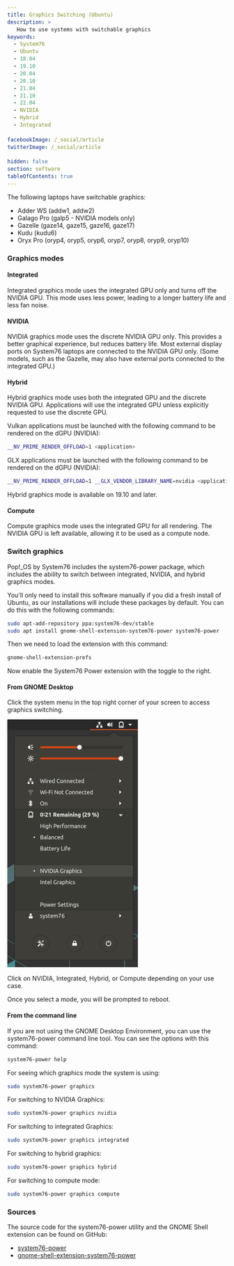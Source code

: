 ```yaml
---
title: Graphics Switching (Ubuntu)
description: >
   How to use systems with switchable graphics
keywords:
  - System76
  - Ubuntu
  - 18.04
  - 19.10
  - 20.04
  - 20.10
  - 21.04
  - 21.10
  - 22.04
  - NVIDIA
  - Hybrid
  - Integrated

facebookImage: /_social/article
twitterImage: /_social/article

hidden: false
section: software
tableOfContents: true
---
```


The following laptops have switchable graphics:

- Adder WS (addw1, addw2)
- Galago Pro (galp5 - NVIDIA models only)
- Gazelle (gaze14, gaze15, gaze16, gaze17)
- Kudu (kudu6)
- Oryx Pro (oryp4, oryp5, oryp6, oryp7, oryp8, oryp9, oryp10)

### Graphics modes

#### Integrated

Integrated graphics mode uses the integrated GPU only and turns off the NVIDIA
GPU. This mode uses less power, leading to a longer battery life and less fan
noise.

#### NVIDIA

NVIDIA graphics mode uses the discrete NVIDIA GPU only. This provides a better
graphical experience, but reduces battery life. Most external display ports on
System76 laptops are connected to the NVIDIA GPU only. (Some models, such as the
Gazelle, may also have external ports connected to the integrated GPU.)

#### Hybrid

Hybrid graphics mode uses both the integrated GPU and the discrete NVIDIA GPU.
Applications will use the integrated GPU unless explicitly requested to use the
discrete GPU.

Vulkan applications must be launched with the following command to be rendered on the dGPU (NVIDIA):

```bash
__NV_PRIME_RENDER_OFFLOAD=1 <application>
```

GLX applications must be launched with the following command to be rendered on the dGPU (NVIDIA):

```bash
__NV_PRIME_RENDER_OFFLOAD=1 __GLX_VENDOR_LIBRARY_NAME=nvidia <application>
```

Hybrid graphics mode is available on 19.10 and later.

#### Compute

Compute graphics mode uses the integrated GPU for all rendering. The NVIDIA
GPU is left available, allowing it to be used as a compute node.

### Switch graphics

Pop!_OS by System76 includes the system76-power package, which includes the
ability to switch between integrated, NVIDIA, and hybrid graphics modes.

You'll only need to install this software manually if you did a fresh install of Ubuntu,
as our installations will include these packages by default. You can do this
with the following commands:

```bash
sudo apt-add-repository ppa:system76-dev/stable
sudo apt install gnome-shell-extension-system76-power system76-power
```

Then we need to load the extension with this command:

```bash
gnome-shell-extension-prefs
```

Now enable the System76 Power extension with the toggle to the right.

#### From GNOME Desktop

Click the system menu in the top right corner of your screen to access graphics
switching.

![Graphics](/images/graphics-switch-ubuntu/system-menu.png)

Click on NVIDIA, Integrated, Hybrid, or Compute depending on your use case.

Once you select a mode, you will be prompted to reboot.

#### From the command line

If you are not using the GNOME Desktop Environment, you can use the system76-power
command line tool. You can see the options with this command:

```bash
system76-power help
```

For seeing which graphics mode the system is using:

```bash
sudo system76-power graphics
```

For switching to NVIDIA Graphics:

```bash
sudo system76-power graphics nvidia
```

For switching to integrated Graphics:

```bash
sudo system76-power graphics integrated
```

For switching to hybrid graphics:

```bash
sudo system76-power graphics hybrid
```

For switching to compute mode:

```bash
sudo system76-power graphics compute
```

### Sources

The source code for the system76-power utility and the GNOME Shell extension can be found on GitHub:

- [system76-power](https://github.com/pop-os/system76-power)
- [gnome-shell-extension-system76-power](https://github.com/pop-os/gnome-shell-extension-system76-power)
